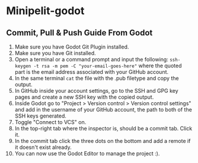﻿# Minipelit-godot

## Commit, Pull & Push Guide From Godot

1. Make sure you have Godot Git Plugin installed.
2. Make sure you have Git installed.
3. Open a terminal or a command prompt and input the following: `ssh-keygen -t rsa -m pem -C "your-email-goes-here"` where the quoted part is the email address associated with your GitHub account.
4. In the same terminal `cat` the file with the .pub filetype and copy the output.
5. In GitHub inside your account settings, go to the SSH and GPG key pages and create a new SSH key with the copied output.
6. Inside Godot go to "Project > Version control > Version control settings" and add in the username of your GitHub account, the path to both of the SSH keys generated.
7. Toggle "Connect to VCS" on.
8. In the top-right tab where the inspector is, should be a commit tab. Click it.
9. In the commit tab click the three dots on the bottom and add a remote if it doesn't exist already.
10. You can now use the Godot Editor to manage the project :).
